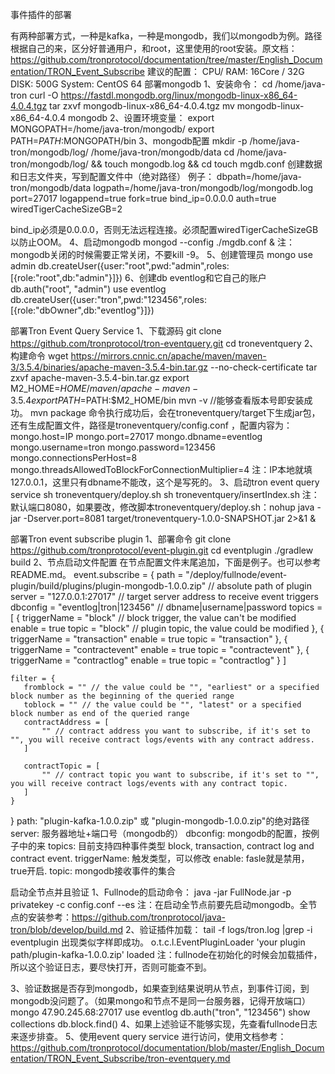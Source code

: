 事件插件的部署

有两种部署方式，一种是kafka，一种是mongodb，我们以mongodb为例。路径根据自己的来，区分好普通用户，和root，这里使用的root安装。原文档：https://github.com/tronprotocol/documentation/tree/master/English_Documentation/TRON_Event_Subscribe
建议的配置：
CPU/ RAM: 16Core / 32G
DISK: 500G
System: CentOS 64
部署mongodb
 1、安装命令：
 cd /home/java-tron
 curl -O https://fastdl.mongodb.org/linux/mongodb-linux-x86_64-4.0.4.tgz
 tar zxvf mongodb-linux-x86_64-4.0.4.tgz
 mv mongodb-linux-x86_64-4.0.4 mongodb
 2、设置环境变量：
 export MONGOPATH=/home/java-tron/mongodb/
 export PATH=$PATH:$MONGOPATH/bin
3、mongodb配置
 mkdir -p /home/java-tron/mongodb/log/ /home/java-tron/mongodb/data
 cd /home/java-tron/mongodb/log/ && touch mongodb.log && cd 
 touch mgdb.conf
 创建数据和日志文件夹，写到配置文件中（绝对路径）
 例子：
 dbpath=/home/java-tron/mongodb/data
 logpath=/home/java-tron/mongodb/log/mongodb.log
 port=27017
 logappend=true
 fork=true
 bind_ip=0.0.0.0
 auth=true
 wiredTigerCacheSizeGB=2

 bind_ip必须是0.0.0.0，否则无法远程连接。必须配置wiredTigerCacheSizeGB以防止OOM。
4、启动mongodb
mongod --config ./mgdb.conf & 
注：mongodb关闭的时候需要正常关闭，不要kill -9。
5、创建管理员
mongo
use admin
db.createUser({user:"root",pwd:"admin",roles:[{role:"root",db:"admin"}]})
6、创建db eventlog和它自己的账户
db.auth("root", "admin")
use eventlog
db.createUser({user:"tron",pwd:"123456",roles:[{role:"dbOwner",db:"eventlog"}]})


部署Tron Event Query Service
1、下载源码
git clone https://github.com/tronprotocol/tron-eventquery.git cd troneventquery
2、构建命令
wget https://mirrors.cnnic.cn/apache/maven/maven-3/3.5.4/binaries/apache-maven-3.5.4-bin.tar.gz --no-check-certificate
tar zxvf apache-maven-3.5.4-bin.tar.gz
export M2_HOME=$HOME/maven/apache-maven-3.5.4
export PATH=$PATH:$M2_HOME/bin
mvn -v //能够查看版本号即安装成功。
mvn package
命令执行成功后，会在troneventquery/target下生成jar包，还有生成配置文件，路径是troneventquery/config.conf ，配置内容为：
mongo.host=IP
mongo.port=27017
mongo.dbname=eventlog
mongo.username=tron
mongo.password=123456
mongo.connectionsPerHost=8
mongo.threadsAllowedToBlockForConnectionMultiplier=4
注：IP本地就填127.0.0.1，这里只有dbname不能改，这个是写死的。
3、启动tron event query service
sh troneventquery/deploy.sh 
sh troneventquery/insertIndex.sh 
注：默认端口8080，如果要改，修改脚本troneventquery/deploy.sh：nohup java -jar -Dserver.port=8081 target/troneventquery-1.0.0-SNAPSHOT.jar 2>&1 &

部署Tron event subscribe plugin
1、部署命令
git clone https://github.com/tronprotocol/event-plugin.git
cd eventplugin
./gradlew build
2、节点启动文件配置
在节点配置文件末尾追加，下面是例子。也可以参考README.md。
event.subscribe = {
    path = "/deploy/fullnode/event-plugin/build/plugins/plugin-mongodb-1.0.0.zip" // absolute path of plugin
    server = "127.0.0.1:27017" // target server address to receive event triggers
    dbconfig = "eventlog|tron|123456" // dbname|username|password
    topics = [
        {
          triggerName = "block" // block trigger, the value can't be modified
          enable = true
          topic = "block" // plugin topic, the value could be modified
        },
        {
          triggerName = "transaction"
          enable = true
          topic = "transaction"
        },
        {
          triggerName = "contractevent"
          enable = true
          topic = "contractevent"
        },
        {
          triggerName = "contractlog"
          enable = true
          topic = "contractlog"
        }
    ]

    filter = {
       fromblock = "" // the value could be "", "earliest" or a specified block number as the beginning of the queried range
       toblock = "" // the value could be "", "latest" or a specified block number as end of the queried range
       contractAddress = [
           "" // contract address you want to subscribe, if it's set to "", you will receive contract logs/events with any contract address.
       ]

       contractTopic = [
           "" // contract topic you want to subscribe, if it's set to "", you will receive contract logs/events with any contract topic.
       ]
    }
}
path: "plugin-kafka-1.0.0.zip" 或 "plugin-mongodb-1.0.0.zip"的绝对路径
server: 服务器地址+端口号（mongodb的）
dbconfig: mongodb的配置，按例子中的来
topics: 目前支持四种事件类型 block, transaction, contract log and contract event.
triggerName: 触发类型，可以修改
enable: fasle就是禁用，true开启.
topic: mongodb接收事件的集合

启动全节点并且验证
1、Fullnode的启动命令：
 java -jar FullNode.jar -p privatekey -c config.conf --es
注：在启动全节点前要先启动mongodb。全节点的安装参考：https://github.com/tronprotocol/java-tron/blob/develop/build.md
2、验证插件加载：
 tail -f logs/tron.log |grep -i eventplugin
出现类似字样即成功。
 o.t.c.l.EventPluginLoader 'your plugin path/plugin-kafka-1.0.0.zip' loaded
注：fullnode在初始化的时候会加载插件，所以这个验证日志，要尽快打开，否则可能查不到。

3、验证数据是否存到mongodb，如果查到结果说明从节点，到事件订阅，到mongodb没问题了。（如果mongo和节点不是同一台服务器，记得开放端口）
mongo 47.90.245.68:27017
use eventlog
db.auth("tron", "123456")
show collections
db.block.find()
4、如果上述验证不能够实现，先查看fullnode日志来逐步排查。
5、使用event query service 进行访问，使用文档参考：https://github.com/tronprotocol/documentation/blob/master/English_Documentation/TRON_Event_Subscribe/tron-eventquery.md

